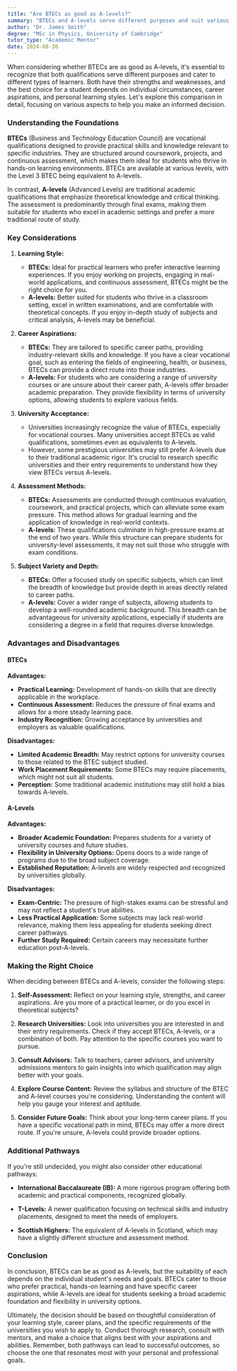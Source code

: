 ```yaml
---
title: "Are BTECs as good as A-levels?"
summary: "BTECs and A-levels serve different purposes and suit various learning styles; the best choice depends on individual goals and preferences."
author: "Dr. James Smith"
degree: "MSc in Physics, University of Cambridge"
tutor_type: "Academic Mentor"
date: 2024-08-30
---
```


When considering whether BTECs are as good as A-levels, it's essential to recognize that both qualifications serve different purposes and cater to different types of learners. Both have their strengths and weaknesses, and the best choice for a student depends on individual circumstances, career aspirations, and personal learning styles. Let's explore this comparison in detail, focusing on various aspects to help you make an informed decision.

### Understanding the Foundations

**BTECs** (Business and Technology Education Council) are vocational qualifications designed to provide practical skills and knowledge relevant to specific industries. They are structured around coursework, projects, and continuous assessment, which makes them ideal for students who thrive in hands-on learning environments. BTECs are available at various levels, with the Level 3 BTEC being equivalent to A-levels. 

In contrast, **A-levels** (Advanced Levels) are traditional academic qualifications that emphasize theoretical knowledge and critical thinking. The assessment is predominantly through final exams, making them suitable for students who excel in academic settings and prefer a more traditional route of study.

### Key Considerations

1. **Learning Style:**
   - **BTECs:** Ideal for practical learners who prefer interactive learning experiences. If you enjoy working on projects, engaging in real-world applications, and continuous assessment, BTECs might be the right choice for you.
   - **A-levels:** Better suited for students who thrive in a classroom setting, excel in written examinations, and are comfortable with theoretical concepts. If you enjoy in-depth study of subjects and critical analysis, A-levels may be beneficial.

2. **Career Aspirations:**
   - **BTECs:** They are tailored to specific career paths, providing industry-relevant skills and knowledge. If you have a clear vocational goal, such as entering the fields of engineering, health, or business, BTECs can provide a direct route into those industries.
   - **A-levels:** For students who are considering a range of university courses or are unsure about their career path, A-levels offer broader academic preparation. They provide flexibility in terms of university options, allowing students to explore various fields.

3. **University Acceptance:**
   - Universities increasingly recognize the value of BTECs, especially for vocational courses. Many universities accept BTECs as valid qualifications, sometimes even as equivalents to A-levels. 
   - However, some prestigious universities may still prefer A-levels due to their traditional academic rigor. It's crucial to research specific universities and their entry requirements to understand how they view BTECs versus A-levels.

4. **Assessment Methods:**
   - **BTECs:** Assessments are conducted through continuous evaluation, coursework, and practical projects, which can alleviate some exam pressure. This method allows for gradual learning and the application of knowledge in real-world contexts.
   - **A-levels:** These qualifications culminate in high-pressure exams at the end of two years. While this structure can prepare students for university-level assessments, it may not suit those who struggle with exam conditions.

5. **Subject Variety and Depth:**
   - **BTECs:** Offer a focused study on specific subjects, which can limit the breadth of knowledge but provide depth in areas directly related to career paths.
   - **A-levels:** Cover a wider range of subjects, allowing students to develop a well-rounded academic background. This breadth can be advantageous for university applications, especially if students are considering a degree in a field that requires diverse knowledge.

### Advantages and Disadvantages

#### BTECs

**Advantages:**
- **Practical Learning:** Development of hands-on skills that are directly applicable in the workplace.
- **Continuous Assessment:** Reduces the pressure of final exams and allows for a more steady learning pace.
- **Industry Recognition:** Growing acceptance by universities and employers as valuable qualifications.

**Disadvantages:**
- **Limited Academic Breadth:** May restrict options for university courses to those related to the BTEC subject studied.
- **Work Placement Requirements:** Some BTECs may require placements, which might not suit all students.
- **Perception:** Some traditional academic institutions may still hold a bias towards A-levels.

#### A-Levels

**Advantages:**
- **Broader Academic Foundation:** Prepares students for a variety of university courses and future studies.
- **Flexibility in University Options:** Opens doors to a wide range of programs due to the broad subject coverage.
- **Established Reputation:** A-levels are widely respected and recognized by universities globally.

**Disadvantages:**
- **Exam-Centric:** The pressure of high-stakes exams can be stressful and may not reflect a student's true abilities.
- **Less Practical Application:** Some subjects may lack real-world relevance, making them less appealing for students seeking direct career pathways.
- **Further Study Required:** Certain careers may necessitate further education post-A-levels.

### Making the Right Choice

When deciding between BTECs and A-levels, consider the following steps:

1. **Self-Assessment:** Reflect on your learning style, strengths, and career aspirations. Are you more of a practical learner, or do you excel in theoretical subjects?
   
2. **Research Universities:** Look into universities you are interested in and their entry requirements. Check if they accept BTECs, A-levels, or a combination of both. Pay attention to the specific courses you want to pursue.

3. **Consult Advisors:** Talk to teachers, career advisors, and university admissions mentors to gain insights into which qualification may align better with your goals.

4. **Explore Course Content:** Review the syllabus and structure of the BTEC and A-level courses you're considering. Understanding the content will help you gauge your interest and aptitude.

5. **Consider Future Goals:** Think about your long-term career plans. If you have a specific vocational path in mind, BTECs may offer a more direct route. If you're unsure, A-levels could provide broader options.

### Additional Pathways

If you're still undecided, you might also consider other educational pathways:

- **International Baccalaureate (IB):** A more rigorous program offering both academic and practical components, recognized globally.
  
- **T-Levels:** A newer qualification focusing on technical skills and industry placements, designed to meet the needs of employers.

- **Scottish Highers:** The equivalent of A-levels in Scotland, which may have a slightly different structure and assessment method.

### Conclusion

In conclusion, BTECs can be as good as A-levels, but the suitability of each depends on the individual student's needs and goals. BTECs cater to those who prefer practical, hands-on learning and have specific career aspirations, while A-levels are ideal for students seeking a broad academic foundation and flexibility in university options. 

Ultimately, the decision should be based on thoughtful consideration of your learning style, career plans, and the specific requirements of the universities you wish to apply to. Conduct thorough research, consult with mentors, and make a choice that aligns best with your aspirations and abilities. Remember, both pathways can lead to successful outcomes, so choose the one that resonates most with your personal and professional goals.
    